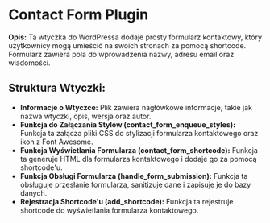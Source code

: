 <h1>Contact Form Plugin</h1> <p><strong>Opis:</strong> Ta wtyczka do WordPressa dodaje prosty formularz kontaktowy, który użytkownicy mogą umieścić na swoich stronach za pomocą shortcode. Formularz zawiera pola do wprowadzenia nazwy, adresu email oraz wiadomości.</p>

<h2>Struktura Wtyczki:</h2> <ul> <li><strong>Informacje o Wtyczce:</strong> Plik zawiera nagłówkowe informacje, takie jak nazwa wtyczki, opis, wersja oraz autor.</li> <li><strong>Funkcja do Załączania Stylów (contact_form_enqueue_styles):</strong> Funkcja ta załącza pliki CSS do stylizacji formularza kontaktowego oraz ikon z Font Awesome.</li> <li><strong>Funkcja Wyświetlania Formularza (contact_form_shortcode):</strong> Funkcja ta generuje HTML dla formularza kontaktowego i dodaje go za pomocą shortcode'u.</li> <li><strong>Funkcja Obsługi Formularza (handle_form_submission):</strong> Funkcja ta obsługuje przesłanie formularza, sanitizuje dane i zapisuje je do bazy danych.</li> <li><strong>Rejestracja Shortcode'u (add_shortcode):</strong> Funkcja ta rejestruje shortcode do wyświetlania formularza kontaktowego.</li> </ul>
